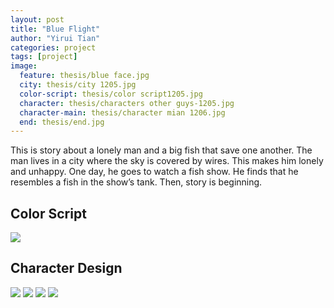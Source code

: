 ```yaml
---
layout: post
title: "Blue Flight"
author: "Yirui Tian"
categories: project
tags: [project]
image:
  feature: thesis/blue face.jpg
  city: thesis/city 1205.jpg
  color-script: thesis/color script1205.jpg
  character: thesis/characters other guys-1205.jpg
  character-main: thesis/character mian 1206.jpg
  end: thesis/end.jpg
---
```


This is story about a lonely man and a big fish that save one another. The man lives in a city where the sky is covered by wires. This makes him lonely and unhappy. One day, he goes to watch a fish show. He finds that he resembles a fish in the show’s tank. Then, story is beginning.

## Color Script

  <img src="{{ site.github.url }}/assets/img/{{ page.image.color-script }}">

## Character Design


  <img src="{{ site.github.url }}/assets/img/{{ page.image.character-main }}">



  <img src="{{ site.github.url }}/assets/img/{{ page.image.character }}">



  <img src="{{ site.github.url }}/assets/img/{{ page.image.city }}">



  <img src="{{ site.github.url }}/assets/img/{{ page.image.end }}">


